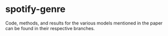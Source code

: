 # spotify-genre

Code, methods, and results for the various models mentioned in the paper can be found in their respective branches.
